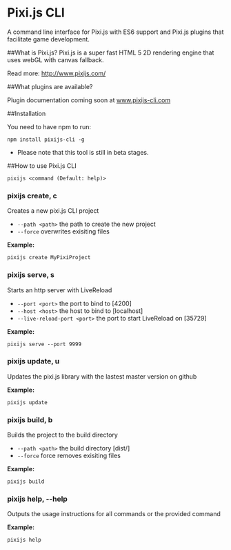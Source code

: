 # Pixi.js CLI 
A command line interface for Pixi.js with ES6 support and Pixi.js plugins that facilitate game development. 

##What is Pixi.js?
Pixi.js is a super fast HTML 5 2D rendering engine that uses webGL with canvas fallback. 

Read more: http://www.pixijs.com/

##What plugins are available?

Plugin documentation coming soon at www.pixijs-cli.com


##Installation

You need to have npm to run:

`npm install pixijs-cli -g`

* Please note that this tool is still in beta stages.



##How to use Pixi.js CLI

`pixijs <command (Default: help)>`

### pixijs create, c <name>
Creates a new pixi.js CLI project
  - `--path <path>` the path to create the new project
  - `--force` overwrites exisiting files

**Example:**

`pixijs create MyPixiProject`

### pixijs serve, s <options>
Starts an http server with LiveReload
  - `--port <port>` the port to bind to [4200]
  - `--host <host>` the host to bind to [localhost]
  - `--live-reload-port <port>` the port to start LiveReload on [35729]

**Example:**

`pixijs serve --port 9999`

### pixijs update, u
Updates the pixi.js library with the lastest master version on github

**Example:**

`pixijs update`

### pixijs build, b <options>
Builds the project to the build directory
  - `--path <path>` the build directory [dist/]
  - `--force` force removes exisiting files

**Example:**

`pixijs build`

### pixijs help, --help
Outputs the usage instructions for all commands or the provided command

**Example:**

`pixijs help`
